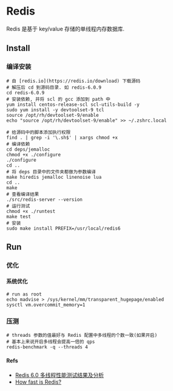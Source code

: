 # Redis

Redis 是基于 key/value 存储的单线程内存数据库.   

## Install
### 编译安装

```shell
# 自 [redis.io](https://redis.io/download) 下载源码
# 解压后 cd 到源码目录. 如 redis-6.0.9
cd redis-6.0.9
# 安装依赖, 并将 scl 的 gcc 添加到 path 中
yum install centos-release-scl scl-utils-build -y
sudo yum install -y devtoolset-9 tcl
source /opt/rh/devtoolset-9/enable
echo "source /opt/rh/devtoolset-9/enable" >> ~/.zshrc.local

# 给源码中的脚本添加执行权限
find . | grep -i '\.sh$' | xargs chmod +x
# 编译依赖
cd deps/jemalloc
chmod +x ./configure
./configure
cd ..
# 将 deps 目录中的文件夹都做为参数编译
make hiredis jemalloc linenoise lua
cd ..
make
# 查看编译结果
./src/redis-server --version
# 运行测试
chmod +x ./runtest
make test
# 安装
sudo make install PREFIX=/usr/local/redis6

```

## Run
### 优化
#### 系统优化
```shell
# run as root
echo madvise > /sys/kernel/mm/transparent_hugepage/enabled
sysctl vm.overcommit_memory=1
```

### 压测
```shell
# threads 参数的值最好与 Redis 配置中多线程的个数一致(如果开启)
# 基本上来说开启多线程会提高一倍的 qps
redis-benchmark -q --threads 4
```
#### Refs
* [Redis 6.0 多线程性能测试结果及分析](https://www.cnblogs.com/wy123/p/14180499.html)
* [How fast is Redis?](https://redis.io/topics/benchmarks)
